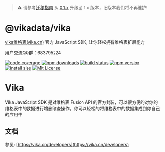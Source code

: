 > ⚠️ 请参考[迁移指南](docs/upgrade-to-v1.md) 从 [0.1.x](https://github.com/vikadata/vika.js/tree/v0.1.10) 升级至 1.x 版本，旧版本我们将不再维护!
# @vikadata/vika

[vika维格表(vika.cn)](https://vika.cn) 官方 JavaScript SDK, 让你轻松拥有维格表扩展能力

用户交流QQ群：683795224

[![code coverage](https://codecov.io/gh/vikadata/vika.js/branch/master/graph/badge.svg?token=YMHLTEVB2P)](https://codecov.io/gh/vikadata/vika.js)
[![npm downloads](https://img.shields.io/npm/dm/@vikadata/vika?style=flat-square)](https://npm-stat.com/charts.html?package=@vikadata/vika)
[![build status](https://www.travis-ci.com/vikadata/vika.js.svg?branch=master)](https://www.travis-ci.com/github/vikadata/vika.js)
[![npm version](https://img.shields.io/npm/v/@vikadata/vika?style=flat-square)](https://www.npmjs.com/package/@vikadata/vika)
[![install size](https://packagephobia.com/badge?p=@vikadata/vika)](https://packagephobia.now.sh/result?p=@vikadata/vika)
[![Mit License](https://img.shields.io/badge/License-MIT-blue.svg)](https://www.mit-license.org/)



# Vika
Vika JavaScript SDK 是对维格表 Fusion API 的官方封装，可以很方便的对你的维格表中的数据进行增删改查操作。你可以轻松的将维格表中的数据集成到你自己的应用中


## 文档

参见: [https://vika.cn/developers](https://vika.cn/developers)

